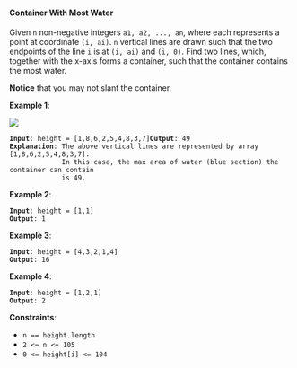 #### Container With Most Water

Given `n` non-negative integers `a1, a2, ..., an`, where each represents a point
at coordinate `(i, ai)`. `n` vertical lines are drawn such that the two
endpoints of the line `i` is at `(i, ai)` and `(i, 0)`. Find two lines, which,
together with the x-axis forms a container, such that the container contains the
most water.

**Notice** that you may not slant the container.

**Example 1**:

![](example_1.jpg)
<pre><code><b>Input</b>: height = [1,8,6,2,5,4,8,3,7]<b>Output</b>: 49
<b>Explanation</b>: The above vertical lines are represented by array [1,8,6,2,5,4,8,3,7].
             In this case, the max area of water (blue section) the container can contain
	         is 49.
</code></pre>

**Example 2**:
<pre><code><b>Input</b>: height = [1,1]
<b>Output</b>: 1
</code></pre>

**Example 3**:
<pre><code><b>Input</b>: height = [4,3,2,1,4]
<b>Output</b>: 16
</code></pre>

**Example 4**:
<pre><code><b>Input</b>: height = [1,2,1]
<b>Output</b>: 2
</code></pre> 

**Constraints**:
* `n == height.length`
* `2 <= n <= 105`
* `0 <= height[i] <= 104`
